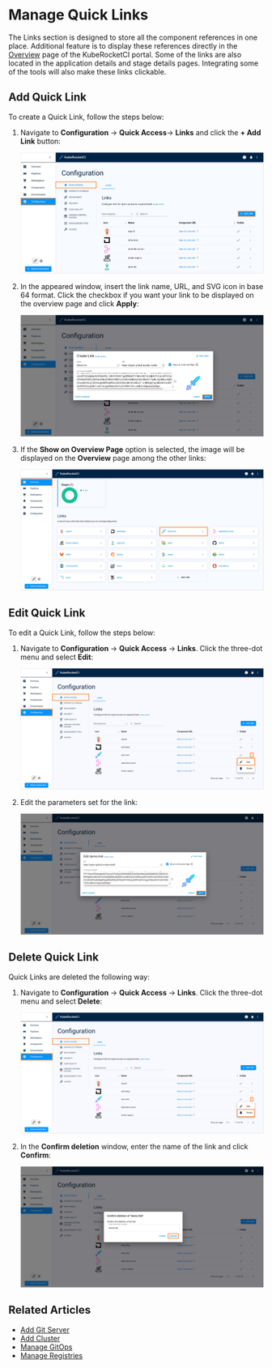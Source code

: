# Manage Quick Links

<head>
  <link rel="canonical" href="https://docs.kuberocketci.io/docs/user-guide/quick-links/" />
</head>

The Links section is designed to store all the component references in one place. Additional feature is to display these references directly in the [Overview](index.md) page of the KubeRocketCI portal. Some of the links are also located in the application details and stage details pages. Integrating some of the tools will also make these links clickable.

## Add Quick Link

To create a Quick Link, follow the steps below:

1. Navigate to **Configuration** -> **Quick Access**-> **Links** and click the **+ Add Link** button:

    ![Links section](../assets/user-guide/links_section.png "Links section")

2. In the appeared window, insert the link name, URL, and SVG icon in base 64 format. Click the checkbox if you want your link to be displayed on the overview page and click **Apply**:

    ![Create reference menu](../assets/user-guide/create_link_menu.png "Create reference menu")

3. If the **Show on Overview Page** option is selected, the image will be displayed on the **Overview** page among the other links:

    ![Added link](../assets/user-guide/links_on_the_overview.png "Added link")

## Edit Quick Link

To edit a Quick Link, follow the steps below:

1. Navigate to **Configuration** -> **Quick Access** -> **Links**. Click the three-dot menu and select **Edit**:

    ![Edit link button](../assets/user-guide/edit_link_button.png "Edit link button")

2. Edit the parameters set for the link:

    ![Edit link menu](../assets/user-guide/edit_link_menu.png "Edit link menu")

## Delete Quick Link

Quick Links are deleted the following way:

1. Navigate to **Configuration** -> **Quick Access** -> **Links**. Click the three-dot menu and select **Delete**:

    ![Delete link button](../assets/user-guide/delete_link_button.png "Delete link button")

2. In the **Confirm deletion** window, enter the name of the link and click **Confirm**:

    ![Delete link menu](../assets/user-guide/delete_link_menu.png "Delete link menu")

## Related Articles

* [Add Git Server](add-git-server.md)
* [Add Cluster](add-cluster.md)
* [Manage GitOps](gitops.md)
* [Manage Registries](manage-container-registries.md)
